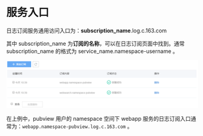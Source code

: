 # 服务入口

日志订阅服务通用访问入口为：**subscription_name**.log.c.163.com

其中 subscription_name 为**订阅的名称**，可以在日志订阅页面中找到。通常 subscription_name 的格式为 service_name.namespace-username 。

![](../image/日志API_概览.png)

在上例中，pubview 用户的 namespace 空间下 webapp 服务的日志订阅入口通常为：<code>webapp.namespace-pubview.log.c.163.com</code> 。
